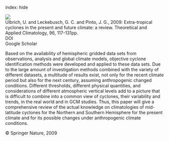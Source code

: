 index: hide

<div class="Citation">
    <div class="Citation-thumb CitationThumb-linked"  data-href="https://doi.org/10.1007/s00704-008-0083-8">
      <img src="https://static.claimspace.cloud/climate-study-static/refs/thumbs/2/Ulbrich_et_al_2009-thumb.png" />
    </div>

  <div class="Citation-body">
    <div class="Citation-text">Ulbrich, U. and Leckebusch, G. C. and Pinto, J. G., 2009: Extra-tropical cyclones in the present and future climate: a review. <span class="Article-journal">Theoretical and Applied Climatology, </span><span class="Article-volume">96, </span>117-131pp.</div>
    <div class="Citation-links">
      <div class="CitationLink" data-href="https://doi.org/10.1007/s00704-008-0083-8">
        <div class="CitationLink-icon CitationLink-Doi"></div>
        <div class="CitationLink-text">DOI</div>
      </div>
      <div class="CitationLink" data-href="https://scholar.google.com/scholar?q=10.1007/s00704-008-0083-8">
        <div class="CitationLink-icon CitationLink-Scholar"></div>
        <div class="CitationLink-text">Google Scholar</div>
      </div>
    </div>
  </div>
</div>

Based on the availability of hemispheric gridded data sets from observations, analysis and global climate models, objective cyclone identification methods were developed and applied to these data sets. Due to the large amount of investigation methods combined with the variety of different datasets, a multitude of results exist, not only for the recent climate period but also for the next century, assuming anthropogenic changed conditions. Different thresholds, different physical quantities, and considerations of different atmospheric vertical levels add to a picture that is difficult to combine into a common view of cyclones, their variability and trends, in the real world and in GCM studies. Thus, this paper will give a comprehensive review of the actual knowledge on climatologies of mid-latitude cyclones for the Northern and Southern Hemisphere for the present climate and for its possible changes under anthropogenic climate conditions.

<div class="Citation-copy">
&copy; Springer Nature, 2009
</div>